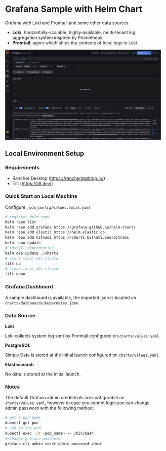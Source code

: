 # Grafana Sample with Helm Chart

Grafana with Loki and Promtail and some other data sources

- **Loki**: horizontally-scalable, highly-available, multi-tenant log aggregation system inspired by Prometheus
- **Promtail**: agent which ships the contents of local logs to Loki

![Grafana Screenshot](./docs/grafana-screenshot.png)

## Local Environment Setup

### Requirements

- Rancher Desktop (https://rancherdesktop.io/)
- Tilt (https://tilt.dev/)

### Quick Start on Local Machine

Configure `_scm_config/values.local.yaml`

```bash
# register helm repo
helm repo list
helm repo add grafana https://grafana.github.io/helm-charts
helm repo add elastic https://helm.elastic.co
helm repo add bitnami https://charts.bitnami.com/bitnami
helm repo update
# install dependencies
helm dep update ./charts
# start local k8s cluster
tilt up
# clean local k8s cluster
tilt down
```

### Grafana Dashboard

A sample dashboard is available, the imported json is located on `charts/dashboards/kubernetes.json`.

### Data Source

**Loki**

Loki collects system log sent by Promtail configured on `charts/values.yaml`.

**PostgreSQL**

Simple Data is stored at the initial launch configured on `charts/values.yaml`.

**Elasticsearch**

No data is stored at the initial launch.

### Notes

The default Grafana admin credentials are configurable on `charts/values.yaml`, however in case you cannot login you can change admin password with the following method: 

```bash
# get a pod name
kubectl get pod
# ssh to the pod
kubectl exec -it <pod_name> -- /bin/bash
# change grafana password
grafana-cli admin reset-admin-password admin
```